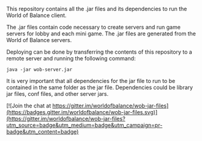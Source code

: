 This repository contains all the .jar files and its dependencies to run the World of Balance client.

The .jar files contain code necessary to create servers and run game servers for lobby and each mini game. The .jar files are generated from the World of Balance servers.

Deploying can be done by transferring the contents of this repository to a remote server and running the following command:

`java -jar wob-server.jar`

It is very important that all dependencies for the jar file to run to be contained in the same folder as the jar file. Dependencies could be library jar files, conf files, and other server jars.

[![Join the chat at https://gitter.im/worldofbalance/wob-jar-files](https://badges.gitter.im/worldofbalance/wob-jar-files.svg)](https://gitter.im/worldofbalance/wob-jar-files?utm_source=badge&utm_medium=badge&utm_campaign=pr-badge&utm_content=badge)